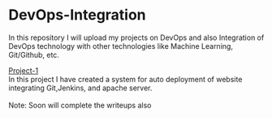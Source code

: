 # DevOps-Integration
In this repository I will upload my projects on DevOps and also Integration of DevOps technology with other technologies like Machine Learning, Git/Github, etc.<br>

<a href="https://github.com/Abhinav-26/DevOps-Integration/tree/master/DevOps%20Project-1">Project-1</a><br>
In this project I have created a system for auto deployment of website integrating Git,Jenkins, and apache server.<br><br> 
Note: Soon will complete the writeups also


